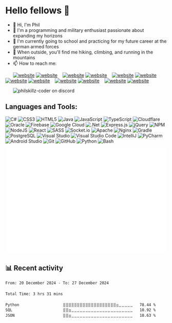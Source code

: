 # Hello fellows 👋

- 👋 Hi, I'm Phil
- 👤 I'm a programming and military enthusiast passionate about expanding my horizons
- 💼 I'm currently going to school and practicing for my future career at the german armed forces
- 🌱 When outside, you'll find me hiking, climbing, and running in the mountains
- 📫 How to reach me:

&nbsp;&nbsp;&nbsp;&nbsp;&nbsp;&nbsp;[![website](./img/globe-light.svg)](https://theskz.dev#gh-light-mode-only)
[![website](./img/globe-dark.svg)](https://theskz.dev#gh-dark-mode-only)
&nbsp;&nbsp;
[![website](./img/discord-light.svg)](https://theskz.dev/s/discord#gh-light-mode-only)
[![website](./img/discord-dark.svg)](https://theskz.dev/s/discord#gh-dark-mode-only)
&nbsp;&nbsp;
[![website](./img/x-light.svg)](https://theskz.dev/s/x#gh-light-mode-only)
[![website](./img/x-dark.svg)](https://theskz.dev/s/x#gh-dark-mode-only)
&nbsp;&nbsp;
[![website](./img/youtube-light.svg)](https://theskz.dev/s/youtube#gh-light-mode-only)
[![website](./img/youtube-dark.svg)](https://theskz.dev/s/youtube#gh-dark-mode-only)
&nbsp;&nbsp;
[![website](./img/instagram-light.svg)](https://theskz.dev/s/instagram#gh-light-mode-only)
[![website](./img/instagram-dark.svg)](https://theskz.dev/s/instagram#gh-dark-mode-only)
&nbsp;&nbsp;
[![website](./img/linkedin-light.svg)](https://theskz.dev/s/linkedin#gh-light-mode-only)
[![website](./img/linkedin-dark.svg)](https://theskz.dev/s/linkedin#gh-dark-mode-only)
&nbsp;&nbsp;

&nbsp;&nbsp;&nbsp;&nbsp;&nbsp;&nbsp;<img src="https://discord.c99.nl/widget/theme-3/650254133730869258.png" alt="philskillz-coder on discord"/>

## Languages and Tools:
![C\#](https://img.shields.io/badge/c%23-%23239120.svg?style=flat&logo=c-sharp&logoColor=white)
![CSS3](https://img.shields.io/badge/css3-%231572B6.svg?style=flat&logo=css3&logoColor=white)
![HTML5](https://img.shields.io/badge/html5-%23E34F26.svg?style=flat&logo=html5&logoColor=white)
![Java](https://img.shields.io/badge/java-%23ED8B00.svg?style=flat&logo=java&logoColor=white)
![JavaScript](https://img.shields.io/badge/javascript-%23323330.svg?style=flat&logo=javascript&logoColor=%23F7DF1E)
![TypeScript](https://img.shields.io/badge/typescript-%23007ACC.svg?style=flat&logo=typescript&logoColor=white)
![Cloudflare](https://img.shields.io/badge/Cloudflare-F38020?style=flat&logo=Cloudflare&logoColor=white)
![Oracle](https://img.shields.io/badge/Oracle-F80000?style=flat&logo=oracle&logoColor=white)
![Firebase](https://img.shields.io/badge/firebase-%23039BE5.svg?style=flat&logo=firebase)
![Google Cloud](https://img.shields.io/badge/Google%20Cloud-%234285F4.svg?style=flat&logo=google-cloud&logoColor=white)
![.Net](https://img.shields.io/badge/.NET-5C2D91?style=flat&logo=.net&logoColor=white)
![Express.js](https://img.shields.io/badge/express.js-%23404d59.svg?style=flat&logo=express&logoColor=%2361DAFB)
![jQuery](https://img.shields.io/badge/jquery-%230769AD.svg?style=flat&logo=jquery&logoColor=white)
![NPM](https://img.shields.io/badge/NPM-%23000000.svg?style=flat&logo=npm&logoColor=white)
![NodeJS](https://img.shields.io/badge/node.js-6DA55F?style=flat&logo=node.js&logoColor=white)
![React](https://img.shields.io/badge/react-%2320232a.svg?style=flat&logo=react&logoColor=%2361DAFB)
![SASS](https://img.shields.io/badge/SASS-hotpink.svg?style=flat&logo=SASS&logoColor=white)
![Socket.io](https://img.shields.io/badge/Socket.io-black?style=flat&logo=socket.io&badgeColor=010101)
![Apache](https://img.shields.io/badge/apache-%23D42029.svg?style=flat&logo=apache&logoColor=white)
![Nginx](https://img.shields.io/badge/nginx-%23009639.svg?style=flat&logo=nginx&logoColor=white)
![Gradle](https://img.shields.io/badge/Gradle-02303A.svg?style=flat&logo=Gradle&logoColor=white)
![PostgreSQL](https://img.shields.io/badge/PostgreSQL-336791?style=flat&logo=postgresql&logoColor=white)
![Visual Studio](https://img.shields.io/badge/Visual%20Studio-5C2D91?style=flat&logo=visual-studio&logoColor=white)
![Visual Studio Code](https://img.shields.io/badge/Visual%20Studio%20Code-007ACC?style=flat&logo=visual-studio-code&logoColor=white)
![IntelliJ](https://img.shields.io/badge/IntelliJ-000000?style=flat&logo=intellijidea&logoColor=white)
![PyCharm](https://img.shields.io/badge/PyCharm-000000?style=flat&logo=pycharm&logoColor=white)
![Android Studio](https://img.shields.io/badge/Android%20Studio-3DDC84?style=flat&logo=androidstudio&logoColor=white)
![Git](https://img.shields.io/badge/Git-F05032?style=flat&logo=git&logoColor=white)
![GitHub](https://img.shields.io/badge/GitHub-181717?style=flat&logo=github&logoColor=white)
![Python](https://img.shields.io/badge/Python-3776AB?style=flat&logo=python&logoColor=white)
![Bash](https://img.shields.io/badge/Bash-4EAA25?style=flat&logo=gnu-bash&logoColor=white)

![Contributions](img/metrics.svg)

## 📊 Recent activity
<!--START_SECTION:waka-->

```txt
From: 20 December 2024 - To: 27 December 2024

Total Time: 3 hrs 31 mins

Python                   ⣿⣿⣿⣿⣿⣿⣿⣿⣿⣿⣿⣿⣿⣿⣿⣿⣿⣿⣿⣶⣀⣀⣀⣀⣀   78.44 %
SQL                      ⣿⣿⣶⣀⣀⣀⣀⣀⣀⣀⣀⣀⣀⣀⣀⣀⣀⣀⣀⣀⣀⣀⣀⣀⣀   10.92 %
JSON                     ⣿⣿⣶⣀⣀⣀⣀⣀⣀⣀⣀⣀⣀⣀⣀⣀⣀⣀⣀⣀⣀⣀⣀⣀⣀   10.63 %
```

<!--END_SECTION:waka-->

<!-- 
### My GitHub Stats
<img align="center" src="https://github-readme-stats.vercel.app/api?username=philskillz-coder&theme=material-palenight&show_icons=true" alt="philskillz-coder"/>
-->

<!--RECENT_ACTIVITY:start-->
<!--RECENT_ACTIVITY:end-->
